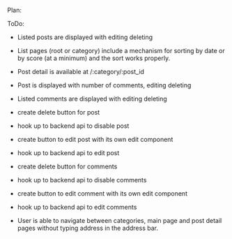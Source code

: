 Plan:

ToDo:
- Listed posts are displayed with
  editing
  deleting

- List pages (root or category) include a mechanism for sorting by date or by score (at a minimum) and the sort works properly.

- Post detail is available at /:category/:post_id
- Post is displayed with
  number of comments,
  editing
  deleting

- Listed comments are displayed with
  editing
  deleting

- create delete button for post
- hook up to backend api to disable post
- create button to edit post with its own edit component
- hook up to backend api to edit post

- create delete button for comments
- hook up to backend api to disable comments
- create button to edit comment with its own edit component
- hook up to backend api to edit comments

- User is able to navigate between categories, main page and post detail pages without typing address in the address bar.
